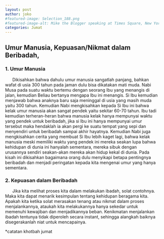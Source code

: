 ```yaml
---
layout: post
author: joko
#featured-image: Selection_188.png
#featured-image-alt: Mike the Blogger speaking at Times Square, New York City, New York
categories: Jumat
---
```


## Umur Manusia, Kepuasan/Nikmat dalam Beribadah, 

### 1. Umur Manusia

&nbsp;&nbsp;&nbsp;&nbsp;&nbsp; Dikisahkan bahwa dahulu umur manusia sangatlah panjang, bahkan wafat di usia 300 tahun pada jaman dulu bisa dikatakan mati muda. Nabi Musa pada suatu waktu bertemu dengan seorang Ibu yang menangis di jalan, kemudian Beliau bertanya mengapa Ibu ini menangis. Si Ibu kemudian menjawab bahwa anaknya baru saja meninggal di usia yang masih muda yaitu 300 tahun. Kemudian Nabi mengkisahkan kepada Si Ibu ini bahwa kelak umur manusia akan sangat pendek yaitu sekitar 60-70 tahun. Ibu tadi kemudian terheran-heran bahwa manusia kelak hanya mempunyai waktu yang pendek untuk beribadah, jika si Ibu ini hanya mempunyai umur tersebut maka hendaklah ia akan pergi ke suatu tempat yang sepi dan menyendiri untuk beribadah sampai akhir hayatnya. Kemudian Nabi juga mengkisahkan cerita yang membuat Si Ibu lebih kaget lagi, bahwa kelak manusia meski memiliki waktu yang pendek ini mereka seakan lupa bahwa kehidupan di dunia ini hanyalah sementara, mereka sibuk dengan urusannya sendiri seakan-akan mereka akan hidup kekal di dunia. Pada kisah ini dikisahkan bagaimana orang dulu menyikapi betapa pentingnya beribadah dan menjadi peringatan kepada kita mengenai umur yang hanya sementara.


### 2. Kepuasan dalam Beribadah

&nbsp;&nbsp;&nbsp;&nbsp;&nbsp; Jika kita melihat proses kita dalam melakukan ibadah, solat contohnya. Maka kita dapat menarik kesimpulan tentang kehidupan beragama kita. Apakah kita ketika solat merasakan tenang atau nikmat dalam proses menjalankannya, ataukah kita melakukannya hanya sekedar untuk memenuhi kewajiban dan menjadikannya beban. Kenikmatan menjalankan ibadah tentunya tidak diperoleh secara instant, sehingga alangkah baiknya disegerakanlah niat untuk mencapainya.



*catatan khotbah jumat
